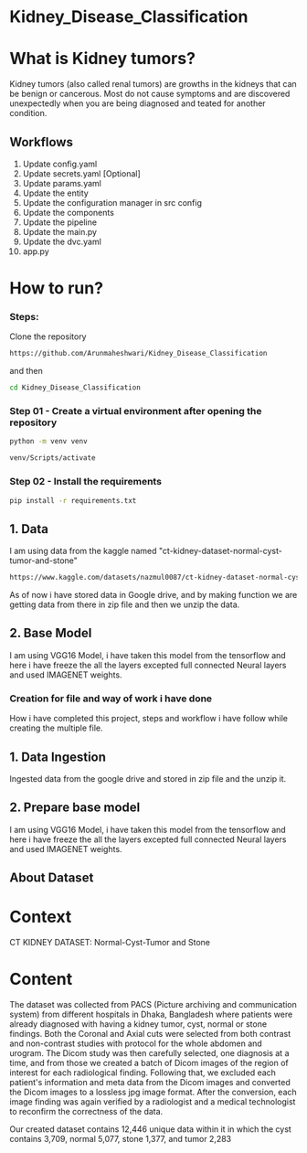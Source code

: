 # Kidney_Disease_Classification

# What is Kidney tumors?

Kidney tumors (also called renal tumors) are growths in the kidneys that can be benign or cancerous. Most do not cause symptoms and are discovered unexpectedly when you are being diagnosed and teated for another condition.


## Workflows

1. Update config.yaml
2. Update secrets.yaml [Optional]
3. Update params.yaml
4. Update the entity
5. Update the configuration manager in src config
6. Update the components
7. Update the pipeline
8. Update the main.py
9. Update the dvc.yaml
10. app.py

# How to run?

### Steps:

Clone the repository

```bash
https://github.com/Arunmaheshwari/Kidney_Disease_Classification
```
and then

```bash
cd Kidney_Disease_Classification
```


### Step 01 - Create a virtual environment after opening the repository

```bash
python -m venv venv
```

```bash
venv/Scripts/activate
```

### Step 02 - Install the requirements
```bash
pip install -r requirements.txt
```



## 1. Data 

I am using data from the kaggle named "ct-kidney-dataset-normal-cyst-tumor-and-stone"
```bash
https://www.kaggle.com/datasets/nazmul0087/ct-kidney-dataset-normal-cyst-tumor-and-stone
```
As of now i have stored data in Google drive, and by making function we are getting data from there in zip file and then we unzip the data.

## 2. Base Model

I am using VGG16 Model, i have taken this model from the tensorflow and here i have freeze the all the layers excepted full connected Neural layers and used IMAGENET weights.








### Creation for file and way of work i have done
How i have completed this project, steps and workflow i have follow while creating the multiple file.
## 1. Data Ingestion

Ingested data from the google drive and stored in zip file and the unzip it.

## 2. Prepare base model

I am using VGG16 Model, i have taken this model from the tensorflow and here i have freeze the all the layers excepted full connected Neural layers and used IMAGENET weights.














## About Dataset

# Context
CT KIDNEY DATASET: Normal-Cyst-Tumor and Stone

# Content
The dataset was collected from PACS (Picture archiving and communication system) from different hospitals in Dhaka, Bangladesh where patients were already diagnosed with having a kidney tumor, cyst, normal or stone findings. Both the Coronal and Axial cuts were selected from both contrast and non-contrast studies with protocol for the whole abdomen and urogram. The Dicom study was then carefully selected, one diagnosis at a time, and from those we created a batch of Dicom images of the region of interest for each radiological finding. Following that, we excluded each patient's information and meta data from the Dicom images and converted the Dicom images to a lossless jpg image format. After the conversion, each image finding was again verified by a radiologist and a medical technologist to reconfirm the correctness of the data.

Our created dataset contains 12,446 unique data within it in which the cyst contains 3,709, normal 5,077, stone 1,377, and tumor 2,283
